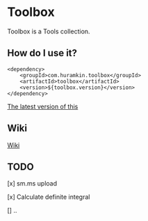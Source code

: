 # Toolbox

Toolbox is a Tools collection.

## How do I use it?

```angular2html
<dependency>
    <groupId>com.huramkin.toolbox</groupId>
    <artifactId>toolbox</artifactId>
    <version>${toolbox.version}</version>
</dependency>
```
[The latest version of this](https://mvnrepository.com/artifact/com.huramkin.toolbox/toolbox)

## Wiki

[Wiki](https://github.com/Huramkin/toolbox/wiki)

## TODO

[x] sm.ms upload

[x] Calculate definite integral

[] ..



